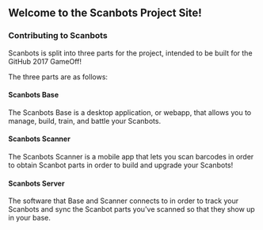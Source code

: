 ## Welcome to the Scanbots Project Site!

### Contributing to Scanbots

Scanbots is split into three parts for the project, intended to be built for the GitHub 2017 GameOff!

The three parts are as follows:

#### Scanbots Base
The Scanbots Base is a desktop application, or webapp, that allows you to manage, build, train, and battle your Scanbots.

#### Scanbots Scanner
The Scanbots Scanner is a mobile app that lets you scan barcodes in order to obtain Scanbot parts in order to build and upgrade your Scanbots!

#### Scanbots Server
The software that Base and Scanner connects to in order to track your Scanbots and sync the Scanbot parts you've scanned so that they show up in your base.
